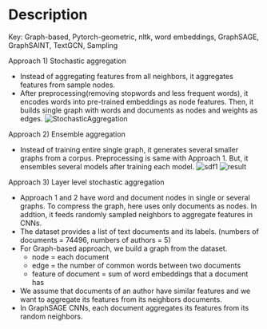 # Description

Key: Graph-based, Pytorch-geometric, nltk, word embeddings, GraphSAGE, GraphSAINT, TextGCN, Sampling

Approach 1) Stochastic aggregation
- Instead of aggregating features from all neighbors, it aggregates features from sample nodes. 
- After preprocessing(removing stopwords and less frequent words), it encodes words into pre-trained embeddings as node features. Then, it builds single graph with words and documents as nodes and weights as edges. 
![StochasticAggregation](https://user-images.githubusercontent.com/45250729/85316673-697f7200-b4bd-11ea-9aa9-f42b7c41005e.png)

Approach 2) Ensemble aggregation 
- Instead of training entire single graph, it generates several smaller graphs from a corpus. Preprocessing is same with Approach 1. But, it ensembles several models after training each model. 
![sdf1](https://user-images.githubusercontent.com/45250729/92897046-2a5a2080-f41d-11ea-9942-cfaa41fe067d.jpg)
![result](https://user-images.githubusercontent.com/45250729/92899430-13b4c900-f41f-11ea-9481-a77b34d5ca94.jpg)

Approach 3) Layer level stochastic aggregation 
- Approach 1 and 2 have word and document nodes in single or several graphs. To compress the graph, here uses only documents as nodes. In addtion, it feeds randomly sampled neighbors to aggregate features in CNNs. 
- The dataset provides a list of text documents and its labels. (numbers of documents = 74496, numbers of authors = 5)
- For Graph-based approach, we build a graph from the dataset. 
    - node = each document
    - edge = the number of common words between two documents 
    - feature of document = sum of word embeddings that a document has 
 - We assume that documents of an author have similar features and we want to aggregate its features from its neighbors documents. 
 - In GraphSAGE CNNs, each document aggregates its features from its random neighbors. 


